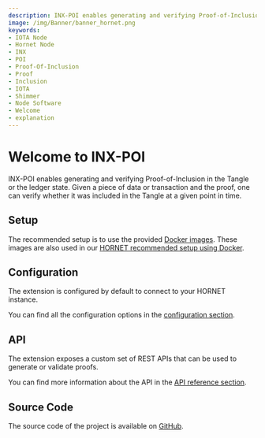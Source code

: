 ```yaml
---
description: INX-POI enables generating and verifying Proof-of-Inclusion in the Tangle or the ledger state.
image: /img/Banner/banner_hornet.png
keywords:
- IOTA Node
- Hornet Node
- INX
- POI
- Proof-Of-Inclusion
- Proof
- Inclusion
- IOTA
- Shimmer
- Node Software
- Welcome
- explanation
---
```


# Welcome to INX-POI

INX-POI enables generating and verifying Proof-of-Inclusion in the Tangle or the ledger state.
Given a piece of data or transaction and the proof, one can verify whether it was included in the Tangle at a given point in time.

## Setup

The recommended setup is to use the provided [Docker images](https://hub.docker.com/r/iotaledger/inx-poi).
These images are also used in our [HORNET recommended setup using Docker](http://wiki.iota.org/hornet/develop/how_tos/using_docker).

## Configuration

The extension is configured by default to connect to your HORNET instance.

You can find all the configuration options in the [configuration section](configuration.md).

## API

The extension exposes a custom set of REST APIs that can be used to generate or validate proofs.

You can find more information about the API in the [API reference section](api_reference.md).

## Source Code

The source code of the project is available on [GitHub](https://github.com/iotaledger/inx-poi).